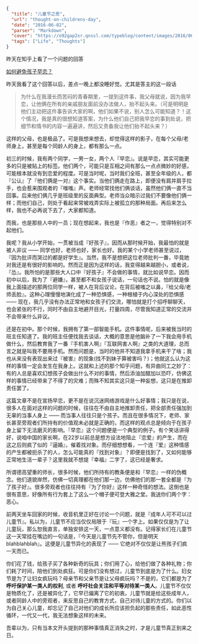 ```json
{
  "title": "儿童节之思",
  "url": "thought-on-childrens-day",
  "date": "2016-06-02",
  "parser": "Markdown",
  "cover": "https://o92gap2xr.qnssl.com/typeblog/content/images/2016/06/d1524764_1.jpg",
  "tags": ["Life", "Thoughts"]
}
```

昨天在知乎上看了一个问题的回答

[如何避免孩子早恋？](http://www.zhihu.com/question/46565833/answer/102037969?f3fb8ead20=0e6f8014607f747b0bf69162bcf61115)

昨天我看了这个回答以后，差点一晚上都没睡好觉。尤其是答主的这一段话

> 为什么在我漫长而苦闷的青春期里，一提到这件事，我父母就说，因为我早恋，让他俩在所有的亲戚朋友面前没办法做人，抬不起头来。（可是明明是他们主动把这件事告诉大家的啊，他们如果不说，别人怎么可能知道？！这个情况，我是真的很想知道答案，为什么他们自己把我早恋的事到处说，把细节和情书的内容一遍遍讲，然后又责备我让他们抬不起头来？）

这样的父母，也是极品了。可是我想来想去，却觉得这样的影子，在每个父母/老师身上，甚至是每个同龄人的身上，都有那么一点。

初三的时候，我有两个同学，一男一女，两个人『早恋』。说是早恋，其实可能更多的只是被贴上的标签。他们两个，可能只是互相之间有那么一点点微妙的好感，可能根本就没有到恋爱的程度。可是当时呢，当时我们全班，甚至全年级的人，都『公认』了『他们俩是一对』这个事实。当他们俩走在路上，即便没有肩并肩手拉手，也会惹来围观者的『嗤嗤』声。老师经常找他们俩谈话，虽然他们俩一直不当回事。后来他们俩几乎是班级里的反面典型。老师当众暗示过我们不要像他们俩一样；而他们自己，则处于看起来常被戏弄实际上被孤立的那种局面。再后来怎么样，我也不必再说下去了，大家都知道。

而我，也是那些人中的一员；现在想起来，我也是『作恶』者之一，觉得特别对不起他们。

我呢？我从小学开始，一贯被当成『好孩子』，因而从那时候开始，我最怕的就是被人非议 —— 同学也好，老师也好，家长也好。我的某个小学老师甚至说过，『因为批评而哭过的都是好学生』。当然，我不是想把这位老师批判一番，毕竟她对我还是有很好的影响的。然而正是因为这样的话，我变得越来越胆小，或者说，『怂』。我所怕的是那些大人口中『好孩子』不会做的事情，就比如说早恋。因而初中以后，我为了『避嫌』，甚至都不和女孩子说话，一句话也不说。怕的就是像我上面描述的那两位同学一样，被人在背后议论，在背后被嗤之以鼻，『给父母/老师丢脸』。这种心理慢慢地演化成了一种恐惧感，一种根植于内心深处的恐惧感 —— 现在，我几乎没有办法正常地和女孩子们交流，哪怕就是打个招呼聊聊天，也会紧张的不行，同时不由自主地避开目光，打量四周，尽管我知道正常的交流并不会带来什么非议。

还是在初中。那个时候，我拥有了第一部智能手机。这件事情呢，后来被我当时的班主任知道了。我的班主任便找我去谈话，大概的意思是他脑补了一下我会用手机做什么，然后教育我了一番『手机害人啊』『互联网害人啊』之类的大道理，总而言之就是叫我不要用手机。然而问题是，当时的他并不知道我拿手机来干了啥；我也从来没有表现出来过『被害』的现象(找不到妹子算被害吗？)；他就这么认为这样的事情一定会发生在我身上。这就和上述的那个知乎问题，有异曲同工之妙了：有的人总是喜欢幻想孩子会做出什么不对的事情，然后添油加醋加以恐吓，仿佛这样的事情已经带来了不得了的灾难；而殊不知其实这只是一种妄想，这只是在推卸责任罢了。

这篇文章不是在宣扬早恋，更不是在说沉迷网络游戏是什么好事情；我只是在说，很多人在面对这样的问题的时候，往往在不由自主地推卸责任，把全部责任强加到无辜的当事人身上 —— 而当事人往往只是个孩子。而且在很多情况下，老师、家长甚至旁观者们所持有的价值观未必就是正确的，而这样的观点总是倾向于在孩子身上留下无法磨灭的影响。『早恋』这个问题便是一个典型的例子。有个笑话讲得好，说咱中国的家长啊，在22岁以前总是想方设法地阻止『恋爱』的产生，而在这之后则疯了似的『逼婚』，催着找对象。而仔细想想看，一个连『爱』这种情感的产生都被扼杀了的人，怎么可能真的『找到对象』？即便是找到了，又如何能够正常地生活一辈子？这里我就不想提『幸福』二字了，这已经是奢求。

所谓德高望重的师长，很多时候，他们所持有的教条便是和『早恋』一样的伪概念。他们道貌岸然，仿佛一切真理都在他们那一边，仿佛他们的那一套全都是『为了孩子好』。很多旁观者也往往持有『为了你好』这样一种奇怪的想法。这倒也是很有意思，好像所有行为套上了这么一个帽子便可登大雅之堂。我送你们两个字：恶心。

前两天坐车回家的时候，收音机里正好在讨论一个问题，就是『成年人可不可以过儿童节』。私以为，儿童节不应当仅仅局限于『玩』一个字上。如果仅仅是为了让儿童玩，那么恕我直言，单独安排这一天，一点意义都没有。记得家长们在儿童节这一天常挂在嘴边的一句话是，『今天是儿童节先不管你，但是明天blahblahblah』。这便是儿童节异化的表现了 —— 它绝对不仅仅是让熊孩子们疯一天而已。

你们花了钱，给孩子买了各种新奇的玩具；你们用了心，给他们做了各种礼物；你们耗了时间，陪他们到处疯狂。可是你们没有想过，儿童节到底是为了什么。妇女节是为了让妇女疯玩吗？母亲节和父亲节是让父母疯玩吗？不是的，它们都是为了 __呼吁保护某一类人的权利__, 或者 __呼吁社会关注和平等对待某一类人__。儿童节不仅仅是物质化了，还是被异化了，它早已偏离了它的初衷。儿童节就是给这些成年人，或者同龄人中的旁观者，来反思自己的教育方式，自己对待儿童的方式的。你们以为自己关心儿童，却忘记了自己对他们的成长所应该担负起的那些责任，如此恶性循环，一代又一代，我无法想象这样的未来。

吾辈以为，只有当本文开头提到的那种事情真正消失之时，才是儿童节真正到来之日。